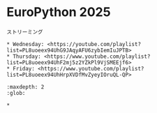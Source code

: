 # EuroPython 2025

```{note}
ストリーミング

* Wednesday: <https://youtube.com/playlist?list=PL8uoeex94UhG9JAqyAFU6zybIemIuJPTB>
* Thursday: <https://www.youtube.com/playlist?list=PL8uoeex94UhF2mj5z2YZkPl9VjSMEEjf6>
* Friday: <https://www.youtube.com/playlist?list=PL8uoeex94UhHrpXVDfMvZyeyIOruQL-QP>
```

```{toctree}
:maxdepth: 2
:glob:

*
```
